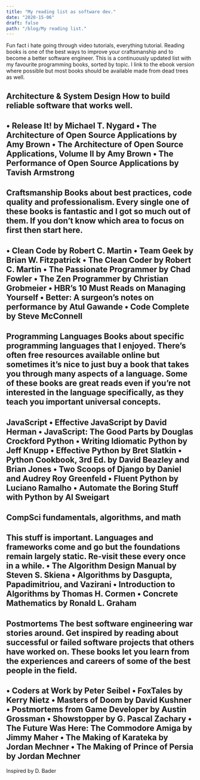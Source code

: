 ```yaml
---
title: "My reading list as software dev."
date: "2020-15-06"
draft: false
path: "/blog/My reading list."
---
```


Fun fact i hate going through video tutorials, everything tutorial.
Reading books is one of the best ways to improve your craftsmanship and to become a better software engineer. This is a continuously updated list with my favourite programming books, sorted by topic. I link to the ebook version where possible but most books should be available made from dead trees as well.

 
Architecture & System Design
How to build reliable software that works well.
---
•	Release It! by Michael T. Nygard
•	The Architecture of Open Source Applications by Amy Brown
•	The Architecture of Open Source Applications, Volume II by Amy Brown
•	The Performance of Open Source Applications by Tavish Armstrong
---
Craftsmanship
Books about best practices, code quality and professionalism. Every single one of these books is fantastic and I got so much out of them. If you don’t know which area to focus on first then start here.
---
•	Clean Code by Robert C. Martin
•	Team Geek by Brian W. Fitzpatrick
•	The Clean Coder by Robert C. Martin
•	The Passionate Programmer by Chad Fowler
•	The Zen Programmer by Christian Grobmeier
•	HBR’s 10 Must Reads on Managing Yourself
•	Better: A surgeon’s notes on performance by Atul Gawande
•	Code Complete by Steve McConnell
---
Programming Languages
Books about specific programming languages that I enjoyed. There’s often free resources available online but sometimes it’s nice to just buy a book that takes you through many aspects of a language. Some of these books are great reads even if you’re not interested in the language specifically, as they teach you important universal concepts.
---
JavaScript
•	Effective JavaScript by David Herman
•	JavaScript: The Good Parts by Douglas Crockford
Python
•	Writing Idiomatic Python by Jeff Knupp
•	Effective Python by Bret Slatkin
•	Python Cookbook, 3rd Ed. by David Beazley and Brian Jones
•	Two Scoops of Django by Daniel and Audrey Roy Greenfeld
•	Fluent Python by Luciano Ramalho
•	Automate the Boring Stuff with Python by Al Sweigart
---
CompSci fundamentals, algorithms, and math
---
This stuff is important. Languages and frameworks come and go but the foundations remain largely static. Re-visit these every once in a while.
•	The Algorithm Design Manual by Steven S. Skiena
•	Algorithms by Dasgupta, Papadimitriou, and Vazirani
•	Introduction to Algorithms by Thomas H. Cormen
•	Concrete Mathematics by Ronald L. Graham
---

Postmortems
The best software engineering war stories around. Get inspired by reading about successful or failed software projects that others have worked on. These books let you learn from the experiences and careers of some of the best people in the field.
---
•	Coders at Work by Peter Seibel
•	FoxTales by Kerry Nietz
•	Masters of Doom by David Kushner
•	Postmortems from Game Developer by Austin Grossman
•	Showstopper by G. Pascal Zachary
•	The Future Was Here: The Commodore Amiga by Jimmy Maher
•	The Making of Karateka by Jordan Mechner
•	The Making of Prince of Persia by Jordan Mechner
---

Inspired by D. Bader
